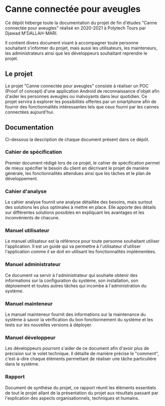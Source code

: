 # Canne connectée pour aveugles

Ce dépôt héberge toute la documentation du projet de fin d'études "Canne connectée pour aveugles" réalisé en 2020-2021 à Polytech Tours par Djawad M'DALLAH-MARI.

Il contient divers document visant à accompagner toute personne souhaitant s'informer du projet, mais aussi les utilisateurs, les mainteneurs, les administrateurs ainsi que les développeurs souhaitant reprendre le projet.

## Le projet

Le projet "Canne connectée pour aveugles" consiste à réaliser un POC (Proof of concept) d'une application Android de reconnaissance d'objet afin d'aider les personnes aveugles ou malvoyants dans leur quotidien. Ce projet servira à explorer les possibilités offertes par un smartphone afin de fournir des fonctionnalités intéressantes tels que ceux fourni par les cannes connectées aujourd'hui.

## Documentation

Ci-dessous la description de chaque document présent dans ce dépôt.

### Cahier de spécification

Premier document rédigé lors de ce projet, le cahier de spécification permet de mieux spécifier le besoin du client en décrivant le projet de manière générale, les fonctionnalités attendues ainsi que les tâches et le plan de développement.

### Cahier d'analyse

Le cahier analyse fournit une analyse détaillée des besoins, mais surtout des solutions les plus optimales à mettre en place. Elle apporte des détails sur différentes solutions possibles en expliquant les avantages et les inconvénients de chacune.

### Manuel utilisateur

Le manuel utilisateur est la référence pour toute personne souhaitant utiliser l'application. Il est un guide qui va permettre à l'utilisateur d'utiliser l'application comme il se doit en utilisant les fonctionnalités implémentées.

### Manuel administrateur

Ce document va servir à l'administrateur qui souhaite obtenir des informations sur la configuration du système, son installation, son déploiement et toutes autres tâches qui incombe à l'administration du système.

### Manuel mainteneur

Le manuel mainteneur fournit des informations sur la maintenance du système à savoir la vérification du bon fonctionnement du système et les tests sur les nouvelles versions à déployer. 

### Manuel développeur

Les développeurs pourront s'aider de ce document afin d'avoir plus de précision sur le volet technique. Il détaille de manière précise le "comment", c'est-à-dire chaque éléments permettant de réaliser une tâche particulière dans le système. 

### Rapport

Document de synthèse du projet, ce rapport réunit les éléments essentiels de tout le projet allant de la présentation du projet aux résultats passant par l'explication des aspects organisationnels, techniques et humains.